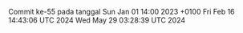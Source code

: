 Commit ke-55 pada tanggal Sun Jan 01 14:00 2023 +0100
Fri Feb 16 14:43:06 UTC 2024
Wed May 29 03:28:39 UTC 2024
